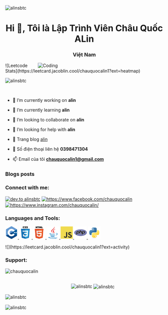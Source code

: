 <img src="https://1.bp.blogspot.com/-7A4WynwLsMw/XbBpCXG8fHI/AAAAAAAAMt4/uOa1bpLskYgrwGbllhSu2SDj_Mig8SXJQCLcBGAsYHQ/s1600/2000_600px.gif" alt="alinsbtc">
<h1 align="center">Hi 👋, Tôi là Lập Trình Viên Châu Quốc ALin</h1>
<h3 align="center">Việt Nam </h3>
<img align="right" width="400" src="https://cdn.dribbble.com/users/1162077/screenshots/3848914/programmer.gif" alt="Coding">
![Leetcode Stats](https://leetcard.jacoblin.cool/chauquocalin1?ext=heatmap)


<p align="left"> <img src="https://komarev.com/ghpvc/?username=alinsbtc&label=Profile%20views&color=0e75b6&style=flat" alt="alinsbtc" /> </p>


<p align="left"> <a href="https://twitter.com/" target="blank"><img src="https://img.shields.io/twitter/follow/?logo=twitter&style=for-the-badge" alt="" /></a> </p>

- 🔭 I’m currently working on **alin**

- 🌱 I’m currently learning **alin**

- 👯 I’m looking to collaborate on **alin**

- 🤝 I’m looking for help with **alin**

- 📝 Trang blog [alin](alin)

- 💬 Số điện thoại liên hệ **0398471304**

- 📫 Email của tôi **chauquocalin1@gmail.com**

### Blogs posts
<!-- BLOG-POST-LIST:START -->
<!-- BLOG-POST-LIST:END -->

<h3 align="left">Connect with me:</h3>
<p align="left">
<a href="https://dev.to/dev.to alinsbtc" target="blank"><img align="center" src="https://raw.githubusercontent.com/rahuldkjain/github-profile-readme-generator/master/src/images/icons/Social/devto.svg" alt="dev.to alinsbtc" height="30" width="40" /></a>
<a href="https://fb.com/https://www.facebook.com/chauquocalin" target="blank"><img align="center" src="https://raw.githubusercontent.com/rahuldkjain/github-profile-readme-generator/master/src/images/icons/Social/facebook.svg" alt="https://www.facebook.com/chauquocalin" height="30" width="40" /></a>
<a href="https://instagram.com/https://www.instagram.com/chauquocalin/" target="blank"><img align="center" src="https://raw.githubusercontent.com/rahuldkjain/github-profile-readme-generator/master/src/images/icons/Social/instagram.svg" alt="https://www.instagram.com/chauquocalin/" height="30" width="40" /></a>
</p>

<h3 align="left">Languages and Tools:</h3>
<p align="left"> <a href="https://www.w3schools.com/cpp/" target="_blank" rel="noreferrer"> <img src="https://raw.githubusercontent.com/devicons/devicon/master/icons/cplusplus/cplusplus-original.svg" alt="cplusplus" width="40" height="40"/> </a> <a href="https://www.w3schools.com/css/" target="_blank" rel="noreferrer"> <img src="https://raw.githubusercontent.com/devicons/devicon/master/icons/css3/css3-original-wordmark.svg" alt="css3" width="40" height="40"/> </a> <a href="https://www.w3.org/html/" target="_blank" rel="noreferrer"> <img src="https://raw.githubusercontent.com/devicons/devicon/master/icons/html5/html5-original-wordmark.svg" alt="html5" width="40" height="40"/> </a> <a href="https://www.java.com" target="_blank" rel="noreferrer"> <img src="https://raw.githubusercontent.com/devicons/devicon/master/icons/java/java-original.svg" alt="java" width="40" height="40"/> </a> <a href="https://developer.mozilla.org/en-US/docs/Web/JavaScript" target="_blank" rel="noreferrer"> <img src="https://raw.githubusercontent.com/devicons/devicon/master/icons/javascript/javascript-original.svg" alt="javascript" width="40" height="40"/> </a> <a href="https://www.php.net" target="_blank" rel="noreferrer"> <img src="https://raw.githubusercontent.com/devicons/devicon/master/icons/php/php-original.svg" alt="php" width="40" height="40"/> </a> <a href="https://www.python.org" target="_blank" rel="noreferrer"> <img src="https://raw.githubusercontent.com/devicons/devicon/master/icons/python/python-original.svg" alt="python" width="40" height="40"/> </a> </p>
![](https://leetcard.jacoblin.cool/chauquocalin1?ext=activity)
<h3 align="left">Support:</h3>
<p><a href="https://www.buymeacoffee.com/chauquocalin"> <img align="left" src="https://cdn.buymeacoffee.com/buttons/v2/default-yellow.png" height="50" width="210" alt="chauquocalin" /></a></p><br><br>

<p><img align="left" src="https://github-readme-stats.vercel.app/api/top-langs?username=alinsbtc&show_icons=true&locale=en&layout=compact" alt="alinsbtc" /></p>

<p>&nbsp;<img align="center" src="https://github-readme-stats.vercel.app/api?username=alinsbtc&show_icons=true&locale=en" alt="alinsbtc" /></p>

<p><img align="center" src="https://github-readme-streak-stats.herokuapp.com/?user=alinsbtc&" alt="alinsbtc" /></p>
<p><img align="center" src="https://leetcard.jacoblin.cool/chauquocalin1?ext=activity&" alt="alinsbtc" /></p>
